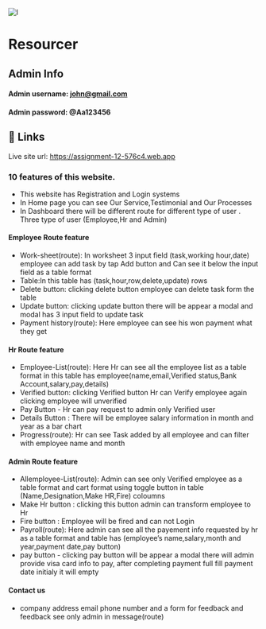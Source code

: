![I](https://i.ibb.co.com/hRSkqYkw/Screenshot-2025-02-05-110852.png)
# Resourcer




 


## Admin Info
#### Admin username: john@gmail.com
#### Admin password: @Aa123456

## 🔗 Links
Live site url: https://assignment-12-576c4.web.app






### 10 features of this website.
- This website has Registration and Login systems
- In Home page you can see Our Service,Testimonial and Our Processes
- In Dashboard there will be different   route for different type of user .
Three type of user (Employee,Hr and Admin) 
#### Employee Route feature
- Work-sheet(route): In worksheet 3 input field (task,working hour,date) employee can add task by tap Add button and Can see it below the input field as a table format
- Table:In this table has (task,hour,row,delete,update) rows
- Delete button: clicking delete button employee can delete task form the table
- Update button: clicking update button there will be appear a modal and modal has 3 input field to update task   
- Payment history(route): Here employee can see his won payment what they get 

#### Hr Route feature 
 - Employee-List(route): Here Hr can see all the employee list as a table format in this table has employee(name,email,Verified status,Bank Account,salary,pay,details)
 - Verified button: clicking Verified button Hr can Verify employee again clicking employee will unverified 
 - Pay Button - Hr can pay request to admin only Verified user
 - Details Button : There will be employee salary information in month and year as a bar chart 
 - Progress(route): Hr can see Task added by all employee and can filter with employee name and month

#### Admin Route feature 
- Allemployee-List(route): Admin can see only Verified employee as a table format and cart format using toggle button in table (Name,Designation,Make HR,Fire) coloumns
- Make Hr button : clicking this button admin can transform employee to Hr
- Fire button : Employee will be fired and can not Login 
- Payroll(route): Here admin can see all the payement info requested by hr as a table format and table has (employee’s name,salary,month and year,payment date,pay button) 
- pay button - clicking pay button will be appear a modal there will admin provide  visa card info to pay, after completing payment full fill payment date initialy it will empty
#### Contact us 
- company address email phone number and a form for feedback and feedback see only admin in message(route)
